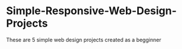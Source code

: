 # Simple-Responsive-Web-Design-Projects
These are 5 simple web design projects created as a begginner
